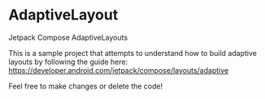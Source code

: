 # AdaptiveLayout
Jetpack Compose AdaptiveLayouts

This is a sample project that attempts to understand how to build adaptive layouts by following the
guide here: https://developer.android.com/jetpack/compose/layouts/adaptive

Feel free to make changes or delete the code!